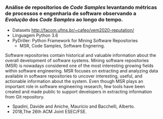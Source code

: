 ### Análise de repositorios de *Code Samples* levantando métricas de processos e engenharia de software observando a *Evolução* dos *Code Samples* ao longo do tempo.

- Datasets http://facom.ufms.br/~cafeo/vem2020-reputation/
- Linguagem Python 3.6
- PyDriller: Python Framework for Mining Software Repositories
  - MSR, Code Samples, Software Engnering.

Software repositories contain historical and valuable information about the overall development of software systems. Mining software repositories (MSR) is nowadays considered one of the most interesting growing fields within software engineering. MSR focuses on extracting and analyzing data available in software repositories to uncover interesting, useful, and actionable information about the system. Even though MSR plays an important role in software engineering research, few tools have been created and made public to support developers in extracting information from Git repository. 
  - Spadini, Davide and Aniche, Maurício and Bacchelli, Alberto.
  - 2018,The 26th ACM Joint ESEC/FSE.
